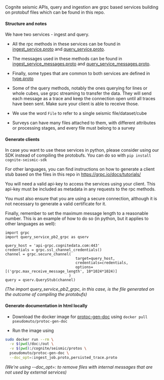 Cognite seismic APIs, query and ingestion are grpc based services building on protobuf files which can be found in this repo.

#### Structure and notes

We have two services - ingest and query. 
* All the rpc methods in these services can be found in 
[ingest_service.proto](cognite/seismic/protos/ingest_service.proto) 
and 
[query_service.proto](cognite/seismic/protos/query_service_experimental.proto). 
* The messages used in these methods can be found in 
[ingest_service_messages.proto](cognite/seismic/protos/ingest_service_messages.proto) 
and 
[query_service_messages.proto](cognite/seismic/protos/query_service_messages.proto). 
* Finally, some types that are common to both services are defined in [type.proto](cognite/seismic/protos/types.proto)

* Some of the query methods, notably the ones querying for lines or whole cubes, use grpc streaming to transfer the data. 
They will send each message as a trace and keep the connection open until all traces have been sent. 
Make sure your client is able to receive those.

* We use the word `File` to refer to a single seismic file/dataset/cube
* Surveys can have many files attached to them, with different attributes or processing stages, and every file must 
belong to a survey 

#### Generate clients

In case you want to use these services in python, please consider using our SDK instead of compiling the protobufs.
You can do so with `pip install cognite-seismic-sdk`

For other languages, you can find instructions on how to generate a client stub based on the files in this repo in https://grpc.io/docs/tutorials/

You will need a valid api-key to access the services using your client. This api-key must be included as metadata in any requests to the rpc methods.

You must also ensure that you are using a secure connection, although it is not necessary to generate a valid certificate for it. 

Finally, remember to set the maximum message length to a reasonable number. 
This is an example of how to do so (in python, but it applies to other languages as well):
```
import grpc 
import query_service_pb2_grpc as qserv

query_host = 'api-grpc.cognitedata.com:443'
credentials = grpc.ssl_channel_credentials()
channel = grpc.secure_channel(
                                target=query_host, 
                                credentials=credentials, 
                                options=[('grpc.max_receive_message_length', 10*1024*1024)]
                             )
query = qserv.QueryStub(channel)

```
_(The import query_service_pb2_grpc, in this case, is the file generated on the outcome of compiling the protobufs)_

#### Generate documentation in html locally

- Download the docker image for [protoc-gen-doc](https://github.com/pseudomuto/protoc-gen-doc) using 
`docker pull pseudomuto/protoc-gen-doc`

- Run the image using 

```sh
sudo docker run --rm \
  -v $(pwd)/doc:/out \
  -v $(pwd):/cognite/seismic/protos \
  pseudomuto/protoc-gen-doc \
  --doc_opt=:ingest_job.proto,persisted_trace.proto
```

_(We're using --doc_opt=: to remove files with internal messages that are not used by external services)_
